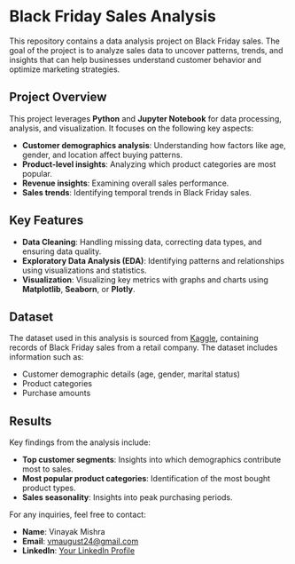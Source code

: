 
# Black Friday Sales Analysis

This repository contains a data analysis project on Black Friday sales. The goal of the project is to analyze sales data to uncover patterns, trends, and insights that can help businesses understand customer behavior and optimize marketing strategies.

## Project Overview

This project leverages **Python** and **Jupyter Notebook** for data processing, analysis, and visualization. It focuses on the following key aspects:

- **Customer demographics analysis**: Understanding how factors like age, gender, and location affect buying patterns.
- **Product-level insights**: Analyzing which product categories are most popular.
- **Revenue insights**: Examining overall sales performance.
- **Sales trends**: Identifying temporal trends in Black Friday sales.

## Key Features

- **Data Cleaning**: Handling missing data, correcting data types, and ensuring data quality.
- **Exploratory Data Analysis (EDA)**: Identifying patterns and relationships using visualizations and statistics.
- **Visualization**: Visualizing key metrics with graphs and charts using **Matplotlib**, **Seaborn**, or **Plotly**.

## Dataset

The dataset used in this analysis is sourced from [Kaggle](https://www.kaggle.com/sdolezel/black-friday), containing records of Black Friday sales from a retail company. The dataset includes information such as:

- Customer demographic details (age, gender, marital status)
- Product categories
- Purchase amounts

## Results

Key findings from the analysis include:

- **Top customer segments**: Insights into which demographics contribute most to sales.
- **Most popular product categories**: Identification of the most bought product types.
- **Sales seasonality**: Insights into peak purchasing periods.

For any inquiries, feel free to contact:

- **Name**: Vinayak Mishra
- **Email**: vmaugust24@gmail.com
- **LinkedIn**: [Your LinkedIn Profile](https://linkedin.com/in/yourprofile)
